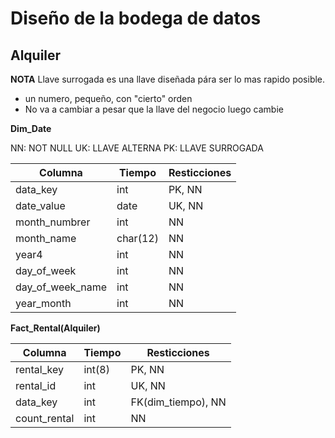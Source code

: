 # Diseño de la bodega de datos

## Alquiler
**NOTA**
Llave surrogada es una llave diseñada pára ser lo mas rapido posible.

- un numero, pequeño, con "cierto" orden
- No va a cambiar a pesar que la llave del negocio luego cambie

**Dim_Date**

NN: NOT NULL
UK: LLAVE ALTERNA
PK: LLAVE SURROGADA

| Columna         | Tiempo  | Resticciones   |
|-----------------|---------|----------------| 
|data_key         | int     | PK, NN         |
|date_value       | date    | UK, NN         |
|month_numbrer    | int     | NN             |
|month_name       | char(12)| NN             |
|year4            | int     | NN             |
|day_of_week      | int     | NN             |
|day_of_week_name | int     | NN             |
|year_month       | int     | NN             |

**Fact_Rental(Alquiler)**

| Columna         | Tiempo  | Resticciones      |
|-----------------|---------|-------------------| 
|rental_key       | int(8)  | PK, NN            |
|rental_id        | int     | UK, NN            |
|data_key         | int     | FK(dim_tiempo), NN|
|count_rental     | int     | NN                |

